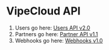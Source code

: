 VipeCloud API
=============

1. Users go here: [Users API v2.0](vipecloud_users_v2_0.md)
2. Partners go here: [Partner API v1.1](partners_v1_1.md)
3. Webhooks go here: [Webhooks v1.0](webhooks_v1_0.md)
